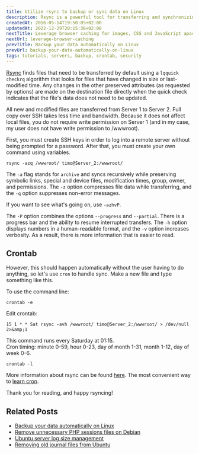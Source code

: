 ```yaml
---
title: Utilize rsync to backup or sync data on Linux
description: Rsync is a powerful tool for transferring and synchronizing data between local and remote systems.
createdAt: 2016-05-14T19:50:05+02:00
updatedAt: 2022-12-29T20:15:36+02:00
nextTitle: Leverage browser caching for images, CSS and JavaScript apache2
nextUrl: leverage-browser-caching
prevTitle: Backup your data automatically on Linux
prevUrl: backup-your-data-automatically-on-linux
tags: tutorials, servers, backup, crontab, security
---
```


[Rsync](https://linux.die.net/man/1/rsync) finds files that need to be transferred by default using a `lqquick checkrq` algorithm that looks for files that have changed in size or last-modified time. Any changes in the other preserved attributes (as requested by options) are made on the destination file directly when the quick check indicates that the file's data does not need to be updated.

All new and modified files are transferred from Server 1 to Server 2. Full copy over SSH takes less time and bandwidth. Because it does not affect local files, you do not require write permission on Server 1 (and in my case, my user does not have write permission to /wwwroot).

First, you must create SSH keys in order to log into a remote server without being prompted for a password. After that, you must create your own command using variables.

```Shell
rsync -azq /wwwroot/ timo@Server_2:/wwwroot/
```

The `-a` flag stands for `archive` and syncs recursively while preserving symbolic links, special and device files, modification times, group, owner, and permissions. The `-z` option compresses file data while transferring, and the `-q` option suppresses non-error messages.

If you want to see what's going on, use `-azhvP`.

The `-P` option combines the options `--progress` and `--partial`. There is a progress bar and the ability to resume interrupted transfers. The `-h` option displays numbers in a human-readable format, and the `-v` option increases verbosity. As a result, there is more information that is easier to read.

## Crontab

However, this should happen automatically without the user having to do anything, so let's use `cron` to handle sync. Make a new file and type something like this.

To use the command line:

```Shell
crontab -e
```

Edit crontab:

```Shell
15 1 * * Sat rsync -avh /wwwroot/ timo@Server_2:/wwwroot/ > /dev/null 2>&amp;1
```

This command runs every Saturday at 01:15.  
Cron timing: minute 0-59, hour 0-23, day of month 1-31, month 1-12, day of week 0-6.

```Shell
crontab -l
```

More information about rsync can be found [here](https://linux.die.net/man/1/rsync).
The most convenient way to [learn cron](https://crontab.guru/).

Thank you for reading, and happy rsyncing!

## Related Posts

- [Backup your data automatically on Linux](/blog/backup-your-data-automatically-on-linux/)
- [Remove unnecessary PHP sessions files on Debian](/blog/setup-crontab-to-remove-php-session-files/)
- [Ubuntu server log size management](/blog/linux-log-rotation/)
- [Removing old journal files from Ubuntu](/blog/linux-journal-files/)

